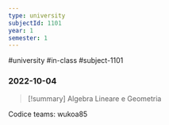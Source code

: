 ```yaml
---
type: university
subjectId: 1101
year: 1
semester: 1
---
```

#university #in-class #subject-1101
### 2022-10-04
> [!summary] Algebra Lineare e Geometria

Codice teams: wukoa85

